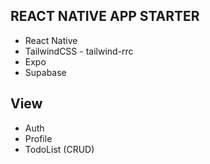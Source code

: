 ## REACT NATIVE APP STARTER
- React Native
- TailwindCSS - tailwind-rrc
- Expo
- Supabase

## View
- Auth
- Profile
- TodoList (CRUD)
